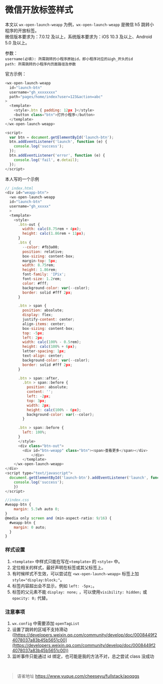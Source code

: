 # 微信开放标签样式
本文以 `wx-open-launch-weapp` 为例，`wx-open-launch-weapp` 是微信 h5 跳转小程序的开放标签。  
微信版本要求为：7.0.12 及以上，系统版本要求为：iOS 10.3 及以上、Android 5.0 及以上。

参数：  
`username(必填): 所需跳转的小程序原始id，即小程序对应的以gh_开头的id`  
`path: 所需跳转的小程序内页面路径及参数`

官方示例：

```javascript
<wx-open-launch-weapp
  id="launch-btn"
  username="gh_xxxxxxxx"
  path="pages/home/index?user=123&action=abc"
>
  <template>
    <style>.btn { padding: 12px }</style>
    <button class="btn">打开小程序</button>
  </template>
</wx-open-launch-weapp>

<script>
  var btn = document.getElementById('launch-btn');
  btn.addEventListener('launch', function (e) {
    console.log('success');
  });
  btn.addEventListener('error', function (e) {
    console.log('fail', e.detail);
  });
</script>
```

本人写的一个示例

```javascript
// index.html
<div id="weapp-btn">
  <wx-open-launch-weapp
  id="launch-btn"
  username="gh_xxxxx"
  >
  <template>
    <style>
      .btn-out {
        width: calc(8.75rem + 4px);
        height: calc(1.86rem + 11px);
      }
      .btn {
        --color: #fb3a00;
        position: relative;
        box-sizing: content-box;
        margin-top: 5px;
        width: 8.75rem;
        height: 1.86rem;
        font-family: 'IPix';
        font-size: 1.2rem;
        color: #fff;
        background-color: var(--color);
        border: solid #fff 2px;
      }

      .btn > span {
        position: absolute;
        display: flex;
        justify-content: center;
        align-items: center;
        box-sizing: content-box;
        top: -5px;
        left: 2px;
        width: calc(100% - 0.5rem);
        height: calc(100% + 6px);
        letter-spacing: 1px;
        text-align: center;
        background-color: var(--color);
        border: solid #fff 2px;
      }

      .btn > span::after,
        .btn > span::before {
          position: absolute;
          content: '';
          left: -2px;
          top: 3px;
          width: 2px;
          height: calc(100% - 6px);
          background-color: var(--color);
        }

      .btn > span::before {
        left: 100%;
      }
      </style>
      <div class="btn-out">
        <div id="btn-weapp" class="btn"><span>查看更多</span></div>
			</div>
		</template>
	</wx-open-launch-weapp>
</div>
<script type="text/javascript">
  document.getElementById('launch-btn').addEventListener('launch', function(){
  	console.log('success');
	})
</script>

//index.css
#weapp-btn {
	margin: 5.5vh auto 0;
}
@media only screen and (min-aspect-ratio: 9/16) {
  #weapp-btn {
    margin: 0 auto;
  }
}

```

### 样式设置

1. `<template>` 中样式只能在写在`<template>` 的 `<style>` 中。
1. 定位相关的样式，最好声明在标签或其父标签上。
1. 有时候样式不生效，可以尝试在 `<wx-open-launch-weapp>` 标签上加 `style="display:block;"`。
1. 标签内容超出会不显示，例如 `left: -5px;`。
1. 标签的父元素不能 `display: none;` ，可以使用`visibility: hidden;` 或 `opacity: 0;` 代替。

### 注意事项

1. `wx.config` 中需要添加 `openTagList`
1. 设置了跳转的区域不支持滑动([https://developers.weixin.qq.com/community/develop/doc/0008449f24078037a83b45b5651c00](https://developers.weixin.qq.com/community/develop/doc/0008449f24078037a83b45b5651c00))
1. 监听事件只能通过 id 绑定，也可能是我的方法不对，总之尝试 class 没成功

<br>
  
> 语雀地址 https://www.yuque.com/cheeseyu/fullstack/aoqqgs
